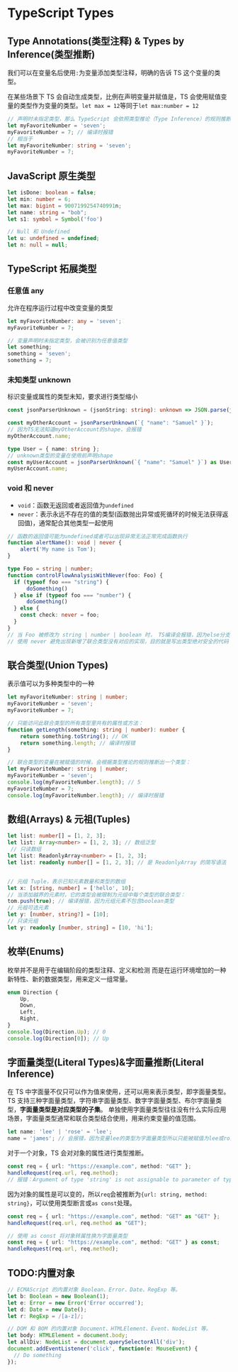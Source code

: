 # TypeScript Types

## Type Annotations(类型注释) & Types by Inference(类型推断)

我们可以在变量名后使用`:`为变量添加类型注释，明确的告诉 TS 这个变量的类型。

在某些场景下 TS 会自动生成类型，比例在声明变量并赋值是，TS 会使用赋值变量的类型作为变量的类型。`let max = 12`等同于`let max:number = 12`

```TypeScript
// 声明时未指定类型，那么 TypeScript 会依照类型推论（Type Inference）的规则推断出一个类型。
let myFavoriteNumber = 'seven';
myFavoriteNumber = 7; // 编译时报错
// 相当于
let myFavoriteNumber: string = 'seven';
myFavoriteNumber = 7;
```

## JavaScript 原生类型

```TypeScript
let isDone: boolean = false;
let min: number = 6;
let max: bigint = 9007199254740991n;
let name: string = "bob";
let s1: symbol = Symbol('foo')

// Null 和 Undefined
let u: undefined = undefined;
let n: null = null;
```

## TypeScript 拓展类型

### 任意值 any

允许在程序运行过程中改变变量的类型

```TypeScript
let myFavoriteNumber: any = 'seven';
myFavoriteNumber = 7;

// 变量声明时未指定类型，会被识别为任意值类型
let something;
something = 'seven';
something = 7;
```

### 未知类型 unknown

标识变量或属性的类型未知，要求进行类型缩小

```TypeScript
const jsonParserUnknown = (jsonString: string): unknown => JSON.parse(jsonString);

const myOtherAccount = jsonParserUnknown(`{ "name": "Samuel" }`);
// 因为TS无法知道myOtherAccount的shape，会报错
myOtherAccount.name;

type User = { name: string };
// unknown类型的变量在使用前声明shape
const myUserAccount = jsonParserUnknown(`{ "name": "Samuel" }`) as User;
myUserAccount.name;
```

### void 和 never

- `void`：函数无返回或者返回值为`undefined`
- `never`：表示永远不存在的值的类型(函数抛出异常或死循环的时候无法获得返回值)，通常配合其他类型一起使用

```TypeScript
// 函数的返回值可能为undefined或者可以出现异常无法正常完成函数执行
function alertName(): void | never {
    alert('My name is Tom');
}

type Foo = string | number;
function controlFlowAnalysisWithNever(foo: Foo) {
  if (typeof foo === "string") {
      doSomething()
  } else if (typeof foo === "number") {
      doSomething()
  } else {
    const check: never = foo;
  }
}
// 当 Foo 被修改为 string | number | boolean 时， TS编译会报错，因为else分支内类型可能为boolean
// 使用 never 避免出现新增了联合类型没有对应的实现，目的就是写出类型绝对安全的代码
```

## 联合类型(Union Types)

表示值可以为多种类型中的一种

```TypeScript
let myFavoriteNumber: string | number;
myFavoriteNumber = 'seven';
myFavoriteNumber = 7;

// 只能访问此联合类型的所有类型里共有的属性或方法：
function getLength(something: string | number): number {
    return something.toString(); // OK
    return something.length; // 编译时报错
}

// 联合类型的变量在被赋值的时候，会根据类型推论的规则推断出一个类型：
let myFavoriteNumber: string | number;
myFavoriteNumber = 'seven';
console.log(myFavoriteNumber.length); // 5
myFavoriteNumber = 7;
console.log(myFavoriteNumber.length); // 编译时报错
```

## 数组(Arrays) & 元祖(Tuples)

```TypeScript
let list: number[] = [1, 2, 3];
let list: Array<number> = [1, 2, 3]; // 数组泛型
 // 只读数组
let list: ReadonlyArray<number> = [1, 2, 3];
let list: readonly number[] = [1, 2, 3]; // 是 ReadonlyArray 的简写语法


// 元组 Tuple，表示已知元素数量和类型的数组
let x: [string, number] = ['hello', 10];
// 当添加越界的元素时，它的类型会被限制为元组中每个类型的联合类型：
tom.push(true); // 编译报错，因为元组元素不包含boolean类型
// 元祖可选元素
let y: [number, string?] = [10];
// 只读元组
let y: readonly [number, string] = [10, 'hi'];
```

## 枚举(Enums)

枚举并不是用于在编辑阶段的类型注释、定义和检测
而是在运行环境增加的一种新特性、新的数据类型，用来定义一组常量。

```TypeScript
enum Direction {
    Up,
    Down,
    Left,
    Right,
}
console.log(Direction.Up); // 0
console.log(Direction[0]); // Up
```

## 字面量类型(Literal Types)&字面量推断(Literal Inference)

在 TS 中字面量不仅只可以作为值来使用，还可以用来表示类型，即字面量类型。
TS 支持三种字面量类型，字符串字面量类型、数字字面量类型、布尔字面量类型，**字面量类型是对应类型的子集**。
单独使用字面量类型往往没有什么实际应用场景，字面量类型通常和联合类型结合使用，用来约束变量的值范围。

```TypeScript
let name: 'lee' | 'rose' = 'lee';
name = 'james'; // 会报错，因为变量lee的类型为字面量类型所以只能被赋值为lee或rose
```

对于一个对象，TS 会对对象的属性进行类型推断。

```TypeScript
const req = { url: "https://example.com", method: "GET" };
handleRequest(req.url, req.method);
// 报错：Argument of type 'string' is not assignable to parameter of type '"GET" | "POST"'.
```

因为对象的属性是可以变的，所以`req`会被推断为`{url: string, method: string}`，可以使用类型断言或`as const`处理。

```TypeScript
const req = { url: "https://example.com", method: "GET" as "GET" };
handleRequest(req.url, req.method as "GET");

// 使用 as const 将对象转属性换为字面量类型
const req = { url: "https://example.com", method: "GET" } as const;
handleRequest(req.url, req.method);
```

## TODO:内置对象

```TypeScript
// ECMAScript 的内置对象 Boolean、Error、Date、RegExp 等。
let b: Boolean = new Boolean(1);
let e: Error = new Error('Error occurred');
let d: Date = new Date();
let r: RegExp = /[a-z]/;

// DOM 和 BOM 的内置对象 Document、HTMLElement、Event、NodeList 等。
let body: HTMLElement = document.body;
let allDiv: NodeList = document.querySelectorAll('div');
document.addEventListener('click', function(e: MouseEvent) {
  // Do something
});
```
